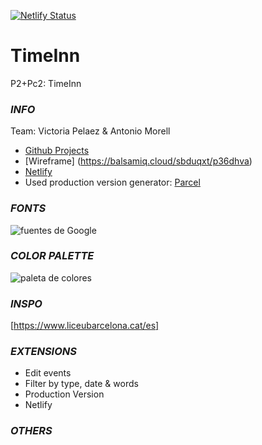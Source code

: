 [![Netlify Status](https://api.netlify.com/api/v1/badges/2dec0de1-0855-497e-8b80-cffde481f69e/deploy-status)](https://app.netlify.com/sites/focused-neumann-3c3171/deploys)

# TimeInn

P2+Pc2: TimeInn

### *INFO*

Team: Victoria Pelaez & Antonio Morell

- [Github Projects](https://github.com/amorellb/TimeInn/projects/1)
- [Wireframe] (https://balsamiq.cloud/sbduqxt/p36dhva)
- [Netlify](https://focused-neumann-3c3171.netlify.app/index.html)
- Used production version generator: [Parcel](https://parceljs.org/)

### *FONTS*
![fuentes de Google](../docs/font_palette.png)

### *COLOR PALETTE*
![paleta de colores](../docs/color_palette.png)

### *INSPO*
[https://www.liceubarcelona.cat/es]

### *EXTENSIONS*

- Edit events
- Filter by type, date & words
- Production Version
- Netlify

### *OTHERS*

